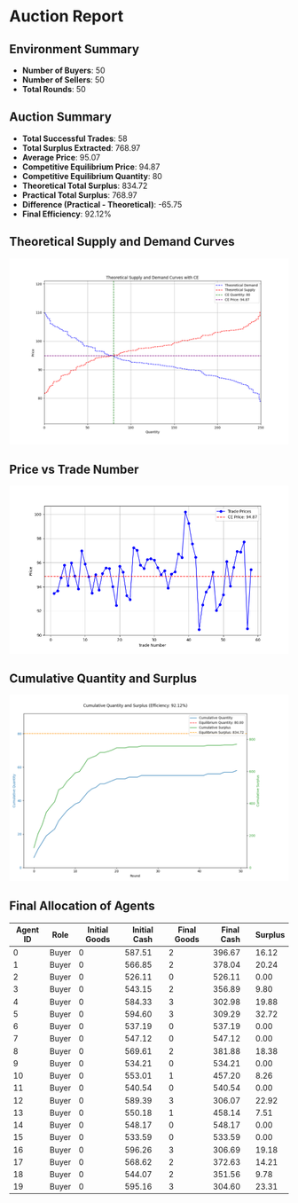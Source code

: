 
# Auction Report

## Environment Summary
- **Number of Buyers**: 50
- **Number of Sellers**: 50
- **Total Rounds**: 50

## Auction Summary
- **Total Successful Trades**: 58
- **Total Surplus Extracted**: 768.97
- **Average Price**: 95.07
- **Competitive Equilibrium Price**: 94.87
- **Competitive Equilibrium Quantity**: 80
- **Theoretical Total Surplus**: 834.72
- **Practical Total Surplus**: 768.97
- **Difference (Practical - Theoretical)**: -65.75
- **Final Efficiency**: 92.12%


## Theoretical Supply and Demand Curves

![Theoretical Supply and Demand Curves](./equilibrium_supply_demand.png)

## Price vs Trade Number

![Price vs Trade Number](./price_vs_trade.png)

## Cumulative Quantity and Surplus

![Cumulative Quantity and Surplus](./cumulative_quantity_surplus.png)

## Final Allocation of Agents

| Agent ID | Role   | Initial Goods | Initial Cash | Final Goods | Final Cash | Surplus |
|----------|--------|---------------|--------------|-------------|------------|---------|
| 0 | Buyer | 0 | 587.51 | 2 | 396.67 | 16.12 |
| 1 | Buyer | 0 | 566.85 | 2 | 378.04 | 20.24 |
| 2 | Buyer | 0 | 526.11 | 0 | 526.11 | 0.00 |
| 3 | Buyer | 0 | 543.15 | 2 | 356.89 | 9.80 |
| 4 | Buyer | 0 | 584.33 | 3 | 302.98 | 19.88 |
| 5 | Buyer | 0 | 594.60 | 3 | 309.29 | 32.72 |
| 6 | Buyer | 0 | 537.19 | 0 | 537.19 | 0.00 |
| 7 | Buyer | 0 | 547.12 | 0 | 547.12 | 0.00 |
| 8 | Buyer | 0 | 569.61 | 2 | 381.88 | 18.38 |
| 9 | Buyer | 0 | 534.21 | 0 | 534.21 | 0.00 |
| 10 | Buyer | 0 | 553.01 | 1 | 457.20 | 8.26 |
| 11 | Buyer | 0 | 540.54 | 0 | 540.54 | 0.00 |
| 12 | Buyer | 0 | 589.39 | 3 | 306.07 | 22.92 |
| 13 | Buyer | 0 | 550.18 | 1 | 458.14 | 7.51 |
| 14 | Buyer | 0 | 548.17 | 0 | 548.17 | 0.00 |
| 15 | Buyer | 0 | 533.59 | 0 | 533.59 | 0.00 |
| 16 | Buyer | 0 | 596.26 | 3 | 306.69 | 19.18 |
| 17 | Buyer | 0 | 568.62 | 2 | 372.63 | 14.21 |
| 18 | Buyer | 0 | 544.07 | 2 | 351.56 | 9.78 |
| 19 | Buyer | 0 | 595.16 | 3 | 304.60 | 23.31 |